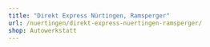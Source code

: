 ```yaml
---
title: "Direkt Express Nürtingen, Ramsperger"
url: /nuertingen/direkt-express-nuertingen-ramsperger/
shop: Autowerkstatt
---
```

